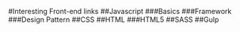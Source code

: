 #Interesting Front-end links
##Javascript
###Basics
###Framework
###Design Pattern
##CSS
##HTML
###HTML5
##SASS
##Gulp